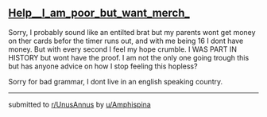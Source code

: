 ## [Help__I_am_poor_but_want_merch_](https://www.reddit.com/r/UnusAnnus/comments/jrkkgi/help_i_am_poor_but_want_merch/)
Sorry, I probably sound like an entilted brat but my parents wont get money on ther cards befor the timer runs out, and with me being 16 I dont have money. But with every second I feel my hope crumble. I WAS PART IN HISTORY but wont have the proof. I am not the only one going trough this but has anyone advice on how I stop feeling this hopless?

Sorry for bad grammar, I dont live in an english speaking country.

---

submitted to [r/UnusAnnus](https://www.reddit.com/r/UnusAnnus) by [u/Amphispina](https://www.reddit.com/user/Amphispina)
